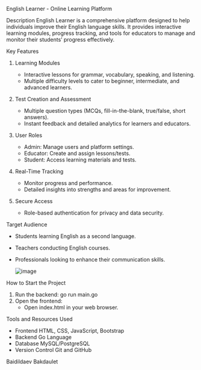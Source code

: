 English Learner - Online Learning Platform

 Description
English Learner is a comprehensive platform designed to help individuals improve their English language skills. It provides interactive learning modules, progress tracking, and tools for educators to manage and monitor their students’ progress effectively.

 Key Features
1. Learning Modules 
   - Interactive lessons for grammar, vocabulary, speaking, and listening.
   - Multiple difficulty levels to cater to beginner, intermediate, and advanced learners.

2. Test Creation and Assessment 
   - Multiple question types (MCQs, fill-in-the-blank, true/false, short answers).
   - Instant feedback and detailed analytics for learners and educators.

3. User Roles 
   - Admin: Manage users and platform settings.
   - Educator: Create and assign lessons/tests.
   - Student: Access learning materials and tests.

4. Real-Time Tracking 
   - Monitor progress and performance.
   - Detailed insights into strengths and areas for improvement.

5. Secure Access 
   - Role-based authentication for privacy and data security.

 Target Audience
- Students learning English as a second language.
- Teachers conducting English courses.
- Professionals looking to enhance their communication skills.

  ![image](https://github.com/user-attachments/assets/27c93a41-150d-47a4-82f9-fcc070ba4edb)


 How to Start the Project
1. Run the backend:
   go run main.go
2. Open the frontend:
   - Open index.html in your web browser.

 Tools and Resources Used
- Frontend HTML, CSS, JavaScript, Bootstrap
- Backend Go Language
- Database MySQL/PostgreSQL
- Version Control Git and GitHub

 Baidildaev Bakdaulet
